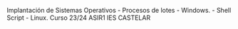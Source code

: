 Implantación de Sistemas Operativos
    - Procesos de lotes - Windows.
    - Shell Script - Linux.
Curso 23/24                   ASIR1 
                       IES CASTELAR
